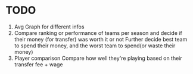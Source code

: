 # TODO

1. Avg Graph for different infos
2. Compare ranking or performance of teams per season and decide if their money (for transfer) was worth it or not
   Further decide best team to spend their money, and the worst team to spend(or waste their money)
3. Player comparison
   Compare how well they're playing based on their transfer fee + wage

